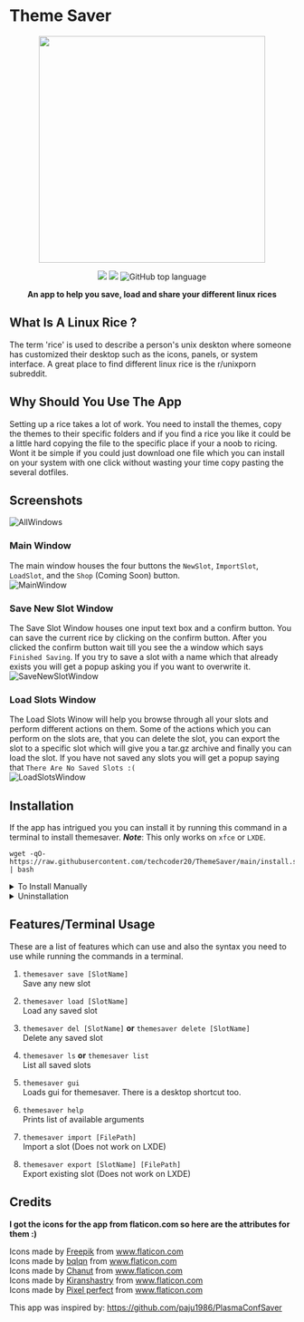 # Theme Saver
<p align="center">
  <img width="400" src="https://raw.githubusercontent.com/techcoder20/ThemeSaver/main/GUI/Icons/ThemeSaverLogo.png">  
</p>


<p align="center">
  <img src="https://img.shields.io/badge/Platform-GNU/Linux-orange?style=for-the-badge&logo=Linux">

  <img src="https://img.shields.io/badge/DE-XFCE/LXDE-blue?style=for-the-badge&logo=XFCE">

  <img alt="GitHub top language" src="https://img.shields.io/github/languages/top/techcoder20/themesaver?logo=Python&style=for-the-badge">

</p>

<p align="center">
<b> An app to help you save, load and share your different linux rices </b>
</p>

## What Is A Linux Rice ?
The term 'rice' is used to describe a person's unix deskton where someone has customized their desktop such as the icons, panels, or system interface. A great place to find different linux rice is the r/unixporn subreddit.   

## Why Should You Use The App
Setting up a rice takes a lot of work. You need to install the themes, copy the themes to their specific folders and if you find a rice you like it could be a little hard copying the file to the specific place if your a noob to ricing. Wont it be simple if you could just download one file which you can install on your system with one click without wasting your time copy pasting the several dotfiles. 

## Screenshots
![AllWindows](https://raw.githubusercontent.com/techcoder20/ThemeSaver/main/Screenshots/AllWindows.png)

### Main Window
The main window houses the four buttons the `NewSlot`, `ImportSlot`, `LoadSlot`, and the `Shop` (Coming Soon) button.    
![MainWindow](https://raw.githubusercontent.com/techcoder20/ThemeSaver/main/Screenshots/MainWindow.png)

### Save New Slot Window
The Save Slot Window houses one input text box and a confirm button. You can save the current rice by clicking on the confirm button. After you clicked the confirm button wait till you see the a window which says `Finished Saving`. If you try to save a slot with a name which that already exists you will get a popup asking you if you want to overwrite it.  
![SaveNewSlotWindow](https://raw.githubusercontent.com/techcoder20/ThemeSaver/main/Screenshots/SaveNewSlotWindow.png)

### Load Slots Window
The Load Slots Winow will help you browse through all your slots and perform different actions on them. Some of the actions which you can perform on the slots are, that you can delete the slot, you can export the slot to a specific slot which will give you a tar.gz archive and finally you can load the slot. If you have not saved any slots you will get a popup saying that `There Are No Saved Slots :(`  
![LoadSlotsWindow](https://raw.githubusercontent.com/techcoder20/ThemeSaver/main/Screenshots/LoadSlotsWindow.png)


## Installation
If the app has intrigued you you can install it by running this command in a terminal to install themesaver. ***Note***: This only works on `xfce` or `LXDE`.
```
wget -qO- https://raw.githubusercontent.com/techcoder20/ThemeSaver/main/install.sh | bash
```

<details>
<summary>To Install Manually</summary>
To manually install ThemeSaver:
 
```
git clone https://github.com/techcoer20/themesaver ~/ThemeSaver
~/ThemeSaver/install.sh
```
</details>

<details>
<summary>Uninstallation</summary>
If you dont like themesaver for some reason you can uninstall by running this command in a terminal.  

```
themesaver uninstall
```
</details>   

## Features/Terminal Usage
These are a list of features which can use and also the syntax you need to use while running the commands in a terminal.
1. `themesaver save [SlotName]`   
Save any new slot

2. `themesaver load [SlotName]`   
Load any saved slot

3. `themesaver del [SlotName]`  **or** `themesaver delete [SlotName]`  
Delete any saved slot

4. `themesaver ls`  **or** `themesaver list`  
List all saved slots

5. `themesaver gui`   
Loads gui for themesaver. There is a desktop shortcut too.

5. `themesaver help`  
Prints list of available arguments

6. `themesaver import [FilePath]`  
Import a slot (Does not work on LXDE)

7. `themesaver export [SlotName] [FilePath]`  
Export existing slot (Does not work on LXDE)

## Credits

<b>I got the icons for the app from flaticon.com so here are the attributes for them :)</b>   
<div>Icons made by <a href="https://www.freepik.com" title="Freepik">Freepik</a> from <a href="https://www.flaticon.com/" title="Flaticon">www.flaticon.com</a></div>
<div>Icons made by <a href="https://www.flaticon.com/authors/bqlqn" title="bqlqn">bqlqn</a> from <a href="https://www.flaticon.com/" title="Flaticon">www.flaticon.com</a></div>
<div>Icons made by <a href="https://www.flaticon.com/authors/chanut" title="Chanut">Chanut</a> from <a href="https://www.flaticon.com/" title="Flaticon">www.flaticon.com</a></div>
<div>Icons made by <a href="https://www.flaticon.com/authors/kiranshastry" title="Kiranshastry">Kiranshastry</a> from <a href="https://www.flaticon.com/" title="Flaticon">www.flaticon.com</a></div>
<div>Icons made by <a href="https://www.flaticon.com/authors/pixel-perfect" title="Pixel perfect">Pixel perfect</a> from <a href="https://www.flaticon.com/" title="Flaticon">www.flaticon.com</a></div>       
   
   
This app was inspired by: https://github.com/paju1986/PlasmaConfSaver

